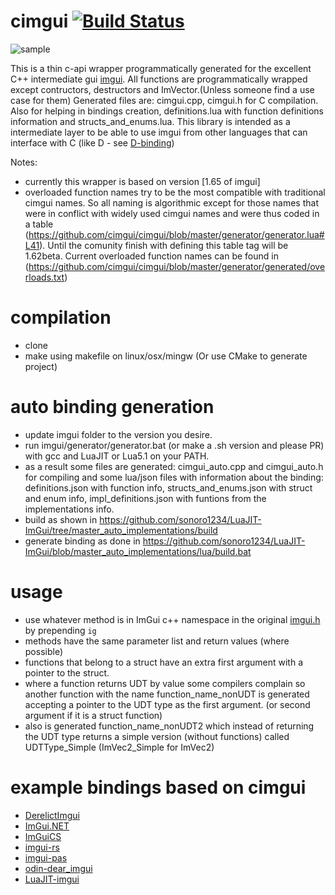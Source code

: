 # cimgui [![Build Status](https://travis-ci.org/sonoro1234/cimgui.svg?branch=master)](https://travis-ci.org/sonoro1234/cimgui)

![sample](screenshot.png)

This is a thin c-api wrapper programmatically generated for the excellent C++ intermediate gui [imgui](https://github.com/ocornut/imgui).
All functions are programmatically wrapped except contructors, destructors and ImVector.(Unless someone find a use case for them)
Generated files are: cimgui.cpp, cimgui.h for C compilation. Also for helping in bindings creation, definitions.lua with function definitions information and structs_and_enums.lua.
This library is intended as a intermediate layer to be able to use imgui from other languages that can interface with C (like D - see [D-binding](https://github.com/Extrawurst/DerelictImgui))

Notes:
* currently this wrapper is based on version [1.65 of imgui]
* overloaded function names try to be the most compatible with traditional cimgui names. So all naming is algorithmic except for those names that were in conflict with widely used cimgui names and were thus coded in a table (https://github.com/cimgui/cimgui/blob/master/generator/generator.lua#L41). Until the comunity finish with defining this table tag will be 1.62beta. Current overloaded function names can be found in (https://github.com/cimgui/cimgui/blob/master/generator/generated/overloads.txt)

# compilation

* clone
* make using makefile on linux/osx/mingw (Or use CMake to generate project)

# auto binding generation

* update imgui folder to the version you desire.
* run imgui/generator/generator.bat (or make a .sh version and please PR) with gcc and LuaJIT or Lua5.1 on your PATH.
* as a result some files are generated: cimgui_auto.cpp and cimgui_auto.h for compiling and some lua/json files with information about the binding: definitions.json with function info, structs_and_enums.json with struct and enum info, impl_definitions.json with funtions from the implementations info.
* build as shown in https://github.com/sonoro1234/LuaJIT-ImGui/tree/master_auto_implementations/build
* generate binding as done in https://github.com/sonoro1234/LuaJIT-ImGui/blob/master_auto_implementations/lua/build.bat

# usage

* use whatever method is in ImGui c++ namespace in the original [imgui.h](https://github.com/ocornut/imgui/blob/master/imgui.h) by prepending `ig`
* methods have the same parameter list and return values (where possible)
* functions that belong to a struct have an extra first argument with a pointer to the struct.
* where a function returns UDT by value some compilers complain so another function with the name function_name_nonUDT is generated accepting a pointer to the UDT type as the first argument. (or second argument if it is a struct function)
* also is generated function_name_nonUDT2 which instead of returning the UDT type returns a simple version (without functions) called UDTType_Simple (ImVec2_Simple for ImVec2)

# example bindings based on cimgui

* [DerelictImgui](https://github.com/Extrawurst/DerelictImgui)
* [ImGui.NET](https://github.com/mellinoe/ImGui.NET)
* [ImGuiCS](https://github.com/conatuscreative/ImGuiCS)
* [imgui-rs](https://github.com/Gekkio/imgui-rs)
* [imgui-pas](https://github.com/dpethes/imgui-pas)
* [odin-dear_imgui](https://github.com/ThisDrunkDane/odin-dear_imgui)
* [LuaJIT-imgui](https://github.com/sonoro1234/LuaJIT-ImGui)

